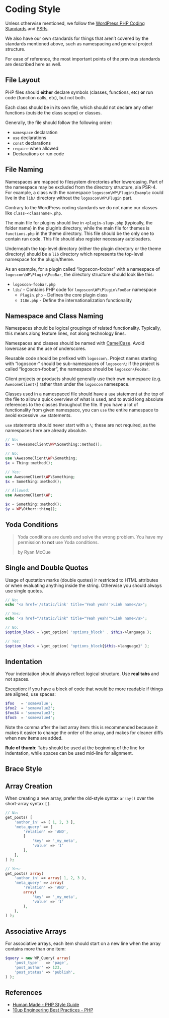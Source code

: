 # Coding Style

Unless otherwise mentioned, we follow the [WordPress PHP Coding Standards](https://make.wordpress.org/core/handbook/best-practices/coding-standards/php/) and [PSRs](http://www.php-fig.org/psr/).

We also have our own standards for things that aren’t covered by the standards mentioned above, such as namespacing and general project structure.

For ease of reference, the most important points of the previous standards are described here as well.


## File Layout

PHP files should **either** declare symbols (classes, functions, etc) **or** run code (function calls, etc), but not both.

Each class should be in its own file, which should not declare any other functions (outside the class scope) or classes.

Generally, the file should follow the following order:

- `namespace` declaration
- `use` declarations
- `const` declarations
- `require` when allowed
- Declarations or run code


## File Naming

Namespaces are mapped to filesystem directories after lowercasing. Part of the namespace may be excluded from the directory structure, ala PSR-4. For example, a class with the namespace `logoscon\WP\Plugin\Example` could live in the `lib/` directory without the `logoscon\WP\Plugin` part.

Contrary to the WordPress coding standards we do not name our classes like `class-<classname>.php`. 

The main file for plugins should live in `<plugin-slug>.php` (typically, the folder name) in the plugin’s directory, while the main file for themes is `functions.php` in the theme directory. This file should be the only one to contain run code. This file should also register necessary autoloaders.

Underneath the top-level directory (either the plugin directory or the theme directory) should be a `lib` directory which represents the top-level namespace for the plugin/theme.

As an example, for a plugin called “logoscon-foobar” with a namespace of `logoscon\WP\Plugin\FooBar`, the directory structure should look like this:

- `logoscon-foobar.php` 
- `lib/` - Contains PHP code for `logoscon\WP\Plugin\FooBar` namespace
  - `Plugin.php` - Defines the core plugin class
  - `I18n.php` - Define the internationalization functionality


## Namespace and Class Naming

Namespaces should be logical groupings of related functionality. Typically, this means along feature lines, not along technology lines. 

Namespaces and classes should be named with [CamelCase][1]. Avoid lowercase and the use of underscores.

Reusable code should be prefixed with `logoscon\`. Project names starting with “logoscon-“ should be sub-namespaces of `logoscon\`: if the project is called “logoscon-foobar”, the namespace should be `logoscon\FooBar`.

Client projects or products should generally use their own namespace (e.g. `AwesomeClient\`) rather than under the `logoscon` namespace.

Classes used in a namespaced file should have a `use` statement at the top of the file to allow a quick overview of what is used, and to avoid long absolute references to the classes throughout the file. If you have a lot of functionality from given namespace, you can `use` the entire namespace to avoid excessive `use` statements.

`use` statements should never start with a `\`; these are not required, as the namespaces here are already absolute.

```php
// No:
$x = \AwesomeClient\WP\Something::method();

// No:
use \AwesomeClient\WP\Something;
$x = Thing::method();

// Yes:
use AwesomeClient\WP\Something;
$x = Something::method();

// Allowed:
use AwesomeClient\WP;

$x = Something::method();
$y = WP\Other::thing();
```


## Yoda Conditions
> Yoda conditions are dumb and solve the wrong problem. You have my permission to **not** use Yoda conditions.
> 
> by Ryan McCue


## Single and Double Quotes
Usage of quotation marks (double quotes) ir restricted to HTML attributes or when evaluating anything inside the string. Otherwise you should always use single quotes.

```php
// No:
echo "<a href='/static/link' title='Yeah yeah!'>Link name</a>";

// Yes:
echo '<a href="/static/link" title="Yeah yeah!">Link name</a>';

// No:
$option_block = \get_option( 'options_block' . $this->language );

// Yes:
$option_block = \get_option( "options_block{$this->language}" );
```


## Indentation
Your indentation should always reflect logical structure. Use **real tabs** and not spaces.

Exception: if you have a block of code that would be more readable if things are aligned, use spaces:
```php
$foo   = 'somevalue';
$foo2  = 'somevalue2';
$foo34 = 'somevalue3';
$foo5  = 'somevalue4';
```
Note the comma after the last array item: this is recommended because it makes it easier to change the order of the array, and makes for cleaner diffs when new items are added.

**Rule of thumb**: Tabs should be used at the beginning of the line for indentation, while spaces can be used mid-line for alignment.


## Brace Style

## Array Creation
When creating a new array, prefer the old-style syntax `array()` over the short-array syntax `[]`.

```php
// No:
get_posts( [
	'author_in' => [ 1, 2, 3 ],
	'meta_query' => [
		'relation' => 'AND',
		[
			'key' => '_my_meta',
			'value' => '1'
		],
	],
] );

// Yes:
get_posts( array(
	'author_in' => array( 1, 2, 3 ),
	'meta_query' => array(
		'relation' => 'AND',
		array(
			'key' => '_my_meta',
			'value' => '1'
		),
	),
) );
```
## Associative Arrays
For associative arrays, each item should start on a new line when the array contains more than one item:
```php
$query = new WP_Query( array( 
    'post_type'   => 'page',
    'post_author' => 123,
    'post_status' => 'publish',
) );
```
## References
- [Human Made - PHP Style Guide](http://engineering.hmn.md/how-we-work/style/php/)
- [10up Engineering Best Practices - PHP](https://10up.github.io/Engineering-Best-Practices/php/)

[1]: https://en.wikipedia.org/wiki/Camel_case
